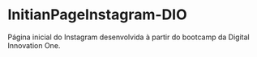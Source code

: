 # InitianPageInstagram-DIO
Página inicial do Instagram desenvolvida à partir do bootcamp da Digital Innovation One.
